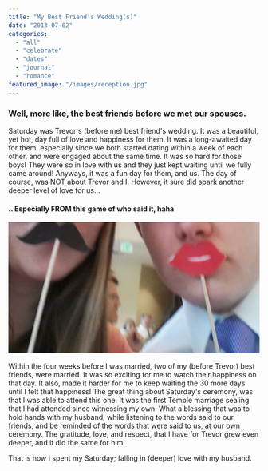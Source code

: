```yaml
---
title: "My Best Friend's Wedding(s)"
date: "2013-07-02"
categories: 
  - "all"
  - "celebrate"
  - "dates"
  - "journal"
  - "romance"
featured_image: "/images/reception.jpg"
---
```


### Well, more like, the best friends before we met our spouses.

Saturday was Trevor's (before me) best friend's wedding. It was a beautiful, yet hot, day full of love and happiness for them. It was a long-awaited day for them, especially since we both started dating within a week of each other, and were engaged about the same time. It was so hard for those boys! They were so in love with us and they just kept waiting until we fully came around! Anyways, it was a fun day for them, and us. The day of course, was NOT about Trevor and I. However, it sure did spark another deeper level of love for us...

#### .. Especially FROM this game of who said it, haha

![my best friends wedding, going to friends' weddings, newlywed weddings, attending weddings, thoughts from attending weddings, newlywed advice, married advice](/images/2013-06-29252017.48.492520-2520Copy-001.jpg)

Within the four weeks before I was married, two of my (before Trevor) best friends, were married. It was so exciting for me to watch their happiness on that day. It also, made it harder for me to keep waiting the 30 more days until I felt that happiness! The great thing about Saturday's ceremony, was that I was able to attend this one. It was the first Temple marriage sealing that I had attended since witnessing my own. What a blessing that was to hold hands with my husband, while listening to the words said to our friends, and be reminded of the words that were said to us, at our own ceremony. The gratitude, love, and respect, that I have for Trevor grew even deeper, and it did the same for him.

That is how I spent my Saturday; falling in (deeper) love with my husband.

